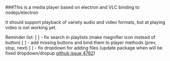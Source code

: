 ###This is a  media player based on electron and VLC binding to nodejs/electron

It should support playback of variety audio and video formats, but at playing video is not working yet.

Reminder list:
[ ] - fix search in playlists (make magnifier icon instead of button)
[ ] - add missing buttons and bind them to player methods (prev, stop, next)
[ ] - fix dropdown for adding files (update package when will be fixed dropdown/dropup [github issue 4762](https://github.com/angular-ui/bootstrap/issues/4762))